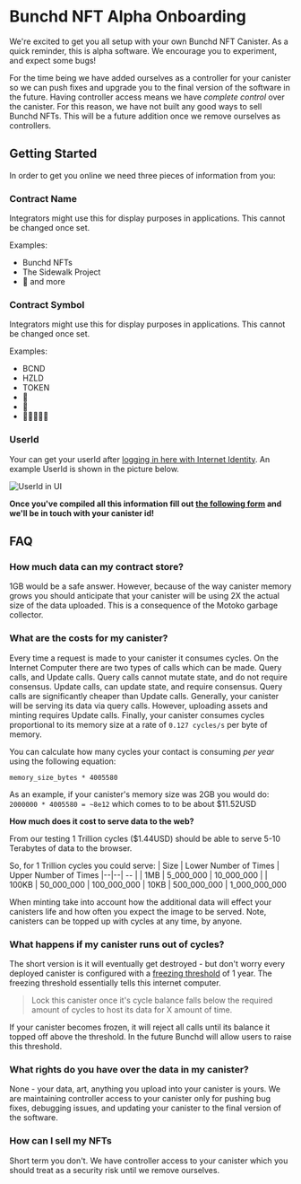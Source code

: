 # Bunchd NFT Alpha Onboarding

We're excited to get you all setup with your own Bunchd NFT Canister. As a quick reminder, this is alpha software. We encourage you to experiment, and expect some bugs!

For the time being we have added ourselves as a controller for your canister so we can push fixes and upgrade you to the final version of the software in the future. Having controller access means we have *complete control* over the canister. For this reason, we have not built any good ways to sell Bunchd NFTs. This will be a future addition once we remove ourselves as controllers. 

## Getting Started

In order to get you online we need three pieces of information from you:

### Contract Name

Integrators might use this for display purposes in applications. This cannot be changed once set.

Examples:
- Bunchd NFTs
- The Sidewalk Project
- 🚗 and more

### Contract Symbol

Integrators might use this for display purposes in applications. This cannot be changed once set.

Examples:
- BCND
- HZLD
- TOKEN
- 🥚
- 🚀
- 🐶🐶🐶🐶🐶

### UserId

Your can get your userId after [logging in here with Internet Identity](https://xe5ii-jiaaa-aaaaf-qaaya-cai.raw.ic0.app/nft/admin). An example UserId is shown in the picture below.

![UserId in UI](https://xn6du-7aaaa-aaaaf-qaazq-cai.raw.ic0.app/image/6789C6548B52A0C86C9A5DF2BAFF1EDEBAA98CFE31703217C7A6949EA03FDDAF)


**Once you've compiled all this information fill out [the following form](https://forms.gle/WuX7FwviMHVvw3RZ6) and we'll be in touch with your canister id!**

## FAQ

### How much data can my contract store?

1GB would be a safe answer. However, because of the way canister memory grows you should anticipate that your canister will be using 2X the actual size of the data uploaded. This is a consequence of the Motoko garbage collector. 

### What are the costs for my canister?
Every time a request is made to your canister it consumes cycles. On the Internet Computer there are two types of calls which can be made. Query calls, and Update calls. Query calls cannot mutate state, and do not require consensus. Update calls, can update state, and require consensus. Query calls are significantly cheaper than Update calls. Generally, your canister will be serving its data via query calls. However, uploading assets and minting requires Update calls. Finally, your canister consumes cycles proportional to its memory size at a rate of `0.127 cycles/s` per byte of memory.

You can calculate how many cycles your contact is consuming *per year* using the following equation:

`memory_size_bytes * 4005580`

As an example, if your canister's memory size was 2GB you would do:
`2000000 * 4005580 = ~8e12` which comes to to be about $11.52USD

**How much does it cost to serve data to the web?**

From our testing 1 Trillion cycles ($1.44USD) should be able to serve 5-10 Terabytes of data to the browser. 

So, for 1 Trillion cycles you could serve:
| Size | Lower Number of Times | Upper Number of Times
|--|--| -- |
| 1MB | 5_000_000 | 10_000_000 |
| 100KB | 50_000_000 | 100_000_000
| 10KB | 500_000_000 | 1_000_000_000 

When minting take into account how the additional data will effect your canisters life and how often you expect the image to be served. Note, canisters can be topped up with cycles at any time, by anyone. 

### What happens if my canister runs out of cycles?

The short version is it will eventually get destroyed - but don't worry every deployed canister is configured with a [freezing threshold](https://sdk.dfinity.org/docs/interface-spec/index.html#_calls_to_stoppedstoppingfrozen_canisters_are_rejected) of 1 year. The freezing threshold essentially tells this internet computer.

> Lock this canister once it's cycle balance falls below the required amount of cycles to host its data for X amount of time.

If your canister becomes frozen, it will reject all calls until its balance it topped off above the threshold. In the future Bunchd will allow users to raise this threshold.

### What rights do you have over the data in my canister?

None - your data, art, anything you upload into your canister is yours. We are maintaining controller access to your canister only for pushing bug fixes, debugging issues, and updating your canister to the final version of the software.

### How can I sell my NFTs

Short term you don't. We have controller access to your canister which you should treat as a security risk until we remove ourselves.

